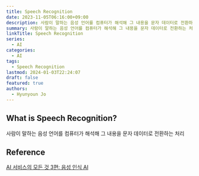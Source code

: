 ```yaml
---
title: Speech Recognition
date: 2023-11-05T06:16:00+09:00
description: 사람이 말하는 음성 언어를 컴퓨터가 해석해 그 내용을 문자 데이터로 전환하는 처리
summary: 사람이 말하는 음성 언어를 컴퓨터가 해석해 그 내용을 문자 데이터로 전환하는 처리
linkTitle: Speech Recognition
series:
  - AI
categories:
  - AI
tags:
  - Speech Recognition
lastmod: 2024-01-03T22:24:07
draft: false
featured: true
authors:
  - Hyunyoun Jo
---
```


## What is Speech Recognition?

사람이 말하는 음성 언어를 컴퓨터가 해석해 그 내용을 문자 데이터로 전환하는 처리

## Reference

[AI 서비스의 모든 것 3편: 음성 인식 AI](https://yozm.wishket.com/magazine/detail/743/)

